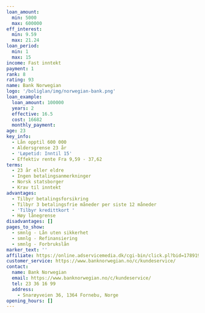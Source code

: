 ```yaml
---
loan_amount:
  min: 5000
  max: 600000
eff_interest:
  min: 9.59
  max: 21.24
loan_period:
  min: 1
  max: 15
income: Fast inntekt
payment: 1
rank: 8
rating: 93
name: Bank Norwegian
logo: '/boliglan/img/norwegian-bank.png'
loan_example:
  loan_amount: 100000
  years: 2
  effective: 16.5
  cost: 16682
  monthly_payment:
age: 23
key_info:
  - Lån opptil 600 000
  - Aldersgrense 23 år
  - 'Løpetid: Inntil 15'
  - Effektiv rente Fra 9,59 - 37,62
terms:
  - 23 år eller eldre
  - Ingen betalingsanmerkninger
  - Norsk statsborger
  - Krav til inntekt
advantages:
  - Tilbyr betalingsforsikring
  - Tilbyr 3 betalingsfrie måneder per siste 12 måneder
  - 'Tilbyr kredittkort '
  - Høy lånegrense
disadvantages: []
pages_to_show:
  - smnlg - Lån uten sikkerhet
  - smnlg - Refinansiering
  - smnlg - Forbrukslån
marker_text: ''
affiliate: https://online.adservicemedia.dk/cgi-bin/click.pl?bid=1789193&media_id=89834
customer_service: https://www.banknorwegian.no/c/kundeservice/
contact:
  name: Bank Norwegian
  email: https://www.banknorwegian.no/c/kundeservice/
  tel: 23 36 16 99
  address:
    - Snarøyveien 36, 1364 Fornebu, Norge
opening_hours: []
---
```

